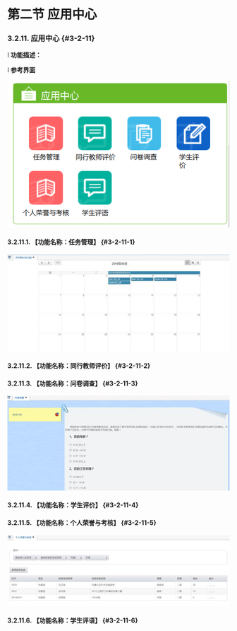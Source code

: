 # 第二节 应用中心



### 3.2.11.   应用中心 {#3-2-11}

l  **功能描述：**

l  **参考界面**

![](/assets/image100.png)

#### 3.2.11.1.        【功能名称：任务管理】 {#3-2-11-1}

![](/assets/image101.jpg)

#### 3.2.11.2.        【功能名称：同行教师评价】 {#3-2-11-2}

#### 3.2.11.3.        【功能名称：问卷调查】 {#3-2-11-3}

![](/assets/image102.jpg)

#### 3.2.11.4.        【功能名称：学生评价】 {#3-2-11-4}

#### 3.2.11.5.        【功能名称：个人荣誉与考核】 {#3-2-11-5}

![](/assets/image103.jpg)

#### 3.2.11.6.        【功能名称：学生评语】 {#3-2-11-6}